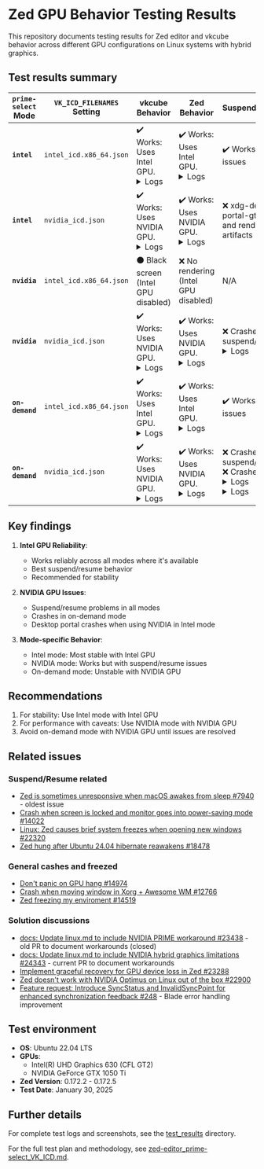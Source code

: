 # Zed GPU Behavior Testing Results

This repository documents testing results for Zed editor and vkcube behavior across different GPU configurations on Linux systems with hybrid graphics.

## Test results summary

| `prime-select` Mode | `VK_ICD_FILENAMES` Setting | vkcube Behavior | Zed Behavior | Suspend/Resume |
|---------------------|---------------------------|-----------------|--------------|----------------|
| **`intel`** | `intel_icd.x86_64.json` | ✔️ Works: Uses Intel GPU.<br><details><summary>Logs</summary>`Selected GPU 0: Intel(R) UHD Graphics 630 (CFL GT2), type: 1`</details> | ✔️ Works: Uses Intel GPU.<br><details><summary>Logs</summary>`Adapter: "Intel(R) UHD Graphics 630 (CFL GT2)"`</details> | ✔️ Works without issues |
| **`intel`** | `nvidia_icd.json` | ✔️ Works: Uses NVIDIA GPU.<br><details><summary>Logs</summary>`Selected GPU 0: NVIDIA GeForce GTX 1050 Ti, type: 2`</details> | ✔️ Works: Uses NVIDIA GPU.<br><details><summary>Logs</summary>`Adapter: "NVIDIA GeForce GTX 1050 Ti"`</details> | ❌ xdg-desktop-portal-gtk crash and rendering artifacts |
| **`nvidia`** | `intel_icd.x86_64.json` | ⚫ Black screen (Intel GPU disabled) | ❌ No rendering (Intel GPU disabled) | N/A |
| **`nvidia`** | `nvidia_icd.json` | ✔️ Works: Uses NVIDIA GPU.<br><details><summary>Logs</summary>`Selected GPU 2: NVIDIA GeForce GTX 1050 Ti, type: 2`</details> | ✔️ Works: Uses NVIDIA GPU.<br><details><summary>Logs</summary>`Adapter: "NVIDIA GeForce GTX 1050 Ti"`</details> | ❌ Crashes on suspend/resume <details><summary>Logs</summary>GPU hung</details> |
| **`on-demand`** | `intel_icd.x86_64.json` | ✔️ Works: Uses Intel GPU.<br><details><summary>Logs</summary>`Selected GPU 0: Intel(R) UHD Graphics 630 (CFL GT2), type: 1`</details> | ✔️ Works: Uses Intel GPU.<br><details><summary>Logs</summary>`Adapter: "Intel(R) UHD Graphics 630 (CFL GT2)"`</details> | ✔️ Works without issues |
| **`on-demand`** | `nvidia_icd.json` | ✔️ Works: Uses NVIDIA GPU.<br><details><summary>Logs</summary>`Selected GPU 0: NVIDIA GeForce GTX 1050 Ti with Max-Q Design, type: 2`</details> | ✔️ Works: Uses NVIDIA GPU.<br><details><summary>Logs</summary>`GPU has crashed, and no debug information is available.`</details> | ❌ Crashes on suspend/resume ❌ Crashes.<br><details><summary>Logs</summary>`Selected GPU 0: NVIDIA GeForce GTX 1050 Ti with Max-Q Design, type: 2`<br>`vkcube: ./cube/cube.c:1080: demo_draw: Assertion '!err' failed.`</details><details><summary>Logs</summary>`GPU has crashed, and no debug information is available.`</details> |

## Key findings

1. **Intel GPU Reliability**:
   - Works reliably across all modes where it's available
   - Best suspend/resume behavior
   - Recommended for stability

2. **NVIDIA GPU Issues**:
   - Suspend/resume problems in all modes
   - Crashes in on-demand mode
   - Desktop portal crashes when using NVIDIA in Intel mode

3. **Mode-specific Behavior**:
   - Intel mode: Most stable with Intel GPU
   - NVIDIA mode: Works but with suspend/resume issues
   - On-demand mode: Unstable with NVIDIA GPU

## Recommendations

1. For stability: Use Intel mode with Intel GPU
2. For performance with caveats: Use NVIDIA mode with NVIDIA GPU
3. Avoid on-demand mode with NVIDIA GPU until issues are resolved

## Related issues

### Suspend/Resume related
- [Zed is sometimes unresponsive when macOS awakes from sleep #7940](https://github.com/zed-industries/zed/issues/7940) - oldest issue
- [Crash when screen is locked and monitor goes into power-saving mode #14022](https://github.com/zed-industries/zed/issues/14022)
- [Linux: Zed causes brief system freezes when opening new windows #22320](https://github.com/zed-industries/zed/issues/22320)
- [Zed hung after Ubuntu 24.04 hibernate reawakens #18478](https://github.com/zed-industries/zed/issues/18478)

### General cashes and freezed
- [Don't panic on GPU hang #14974](https://github.com/zed-industries/zed/pull/14974)
- [Crash when moving window in Xorg + Awesome WM #12766](https://github.com/zed-industries/zed/issues/12766)
- [Zed freezing my enviroment #14519](https://github.com/zed-industries/zed/issues/14519)

### Solution discussions

- [docs: Update linux.md to include NVIDIA PRIME workaround #23438](https://github.com/zed-industries/zed/pull/23438) - old PR to document workarounds (closed)
- [docs: Update linux.md to include NVIDIA hybrid graphics limitations #24343](https://github.com/zed-industries/zed/pull/24343) - current PR to document workarounds
- [Implement graceful recovery for GPU device loss in Zed #23288](https://github.com/zed-industries/zed/issues/23288)
- [Zed doesn't work with NVIDIA Optimus on Linux out of the box #22900](https://github.com/zed-industries/zed/issues/22900)
- [Feature request: Introduce SyncStatus and InvalidSyncPoint for enhanced synchronization feedback #248](https://github.com/kvark/blade/issues/248) - Blade error handling improvement


## Test environment

- **OS**: Ubuntu 22.04 LTS
- **GPUs**:
  - Intel(R) UHD Graphics 630 (CFL GT2)
  - NVIDIA GeForce GTX 1050 Ti
- **Zed Version**: 0.172.2 - 0.172.5
- **Test Date**: January 30, 2025

## Further details

For complete test logs and screenshots, see the [test_results](./test_results) directory.

For the full test plan and methodology, see [zed-editor_prime-select_VK_ICD.md](./zed-editor_prime-select_VK_ICD.md).
